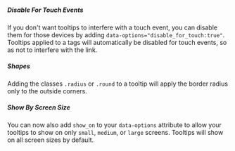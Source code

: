 ##### Disable For Touch Events
If you don't want tooltips to interfere with a touch event, you can disable them for those devices by adding `data-options="disable_for_touch:true"`. Tooltips applied to a tags will automatically be disabled for touch events, so as not to interfere with the link.

##### Shapes
Adding the classes `.radius` or `.round` to a tooltip will apply the border radius only to the outside corners.

##### Show By Screen Size
You can now also add `show_on` to your `data-options` attribute to allow your tooltips to show on only `small`, `medium`, or `large` screens. Tooltips will show on all screen sizes by default.